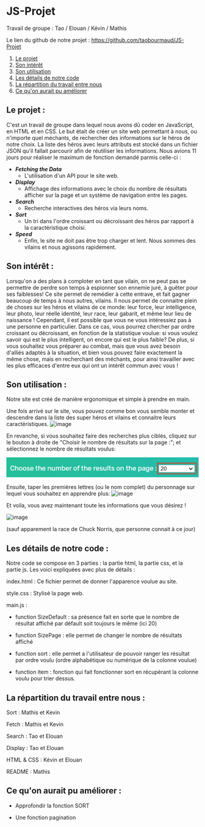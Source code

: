 # JS-Projet


Travail de groupe :  Tao / Elouan / Kévin / Mathis

Le lien du github de notre projet : https://github.com/taobourmaud/JS-Projet


1) [Le projet](#projet)
2) [Son intérêt](#interet)
3) [Son utilisation](#utilisation)
4) [Les détails de notre code](#detail)
5) [La répartition du travail entre nous](#reparti)
4) [Ce qu'on aurait pu améliorer](#ameliorer)


## Le projet : <a id="projet"></a>


C'est un travail de groupe dans lequel nous avons dû coder en JavaScript, en HTML et en CSS. Le but était de créer un site web permettant à nous, ou n'importe quel méchants, de rechercher des informations sur le héros de notre choix. La liste des héros avec leurs attributs est stocké dans un fichier JSON qu'il fallait parcourir afin de réutiliser les informations. Nous avions 11 jours pour réaliser le maximum de fonction demandé parmis celle-ci :

- ***Fetching the Data***   
    - L'utilisation d'un API pour le site web.
- ***Display***
    - Affichage des informations avec le choix du nombre de résultats afficher sur la page et un système de navigation entre les pages.
- ***Search***
    - Recherche interactives des héros via leurs noms.
- ***Sort***
    - Un tri dans l'ordre croissant ou décroissant des héros par rapport à la caractéristique choisi.
- ***Speed*** 
    - Enfin, le site ne doit pas être trop charger et lent. Nous sommes des vilains et nous agissons rapidement.


## Son intérêt : <a id="interet"></a>


Lorsqu'on a des plans à comploter en tant que vilain, on ne peut pas se permettre de perdre son temps à espionner son ennemie juré, à guêter pour ses faiblesses! Ce site permet de remédier à cette entrave, et fait gagner beaucoup de temps à nous autres, vilains. Il nous permet de connaitre plein de choses sur les héros et vilains de ce monde: leur force, leur intelligence, leur photo, leur réelle identité, leur race, leur gabarit, et même leur lieu de naissance !
Cependant, il est possible que vous ne vous intéressiez pas à une personne en particulier. Dans ce cas, vous pourrez chercher par ordre croissant ou décroissant, en fonction de la statistique voulue: si vous voulez savoir qui est le plus intelligent, on encore qui est le plus faible?
De plus, si vous souhaitez vous préparer au combat, mais que vous avez besoin d'alliés adaptés à la situation, et bien vous pouvez faire exactement la même chose, mais en recherchant des méchants, pour ainsi travailler avec les plus efficaces d'entre eux qui ont un intérêt commun avec vous !


## Son utilisation : <a id="utilisation"></a>


Notre site est créé de manière ergonomique et simple à prendre en main.

Une fois arrivé sur le site, vous pouvez comme bon vous semble monter et descendre dans la liste des super héros et vilains et connaitre leurs caractéristiques.
![image](https://media.discordapp.net/attachments/408320873876160522/829390676121616384/unknown.png?width=1366&height=670)

En revanche, si vous souhaitez faire des recherches plus ciblés, cliquez sur le bouton à droite de "Choisir le nombre de résultats sur la page :"; et sélectionnez le nombre de résultats voulus:

![Page Size](static/Images/unknown.png)

Ensuite, taper les premières lettres (ou le nom complet) du personnage sur lequel vous souhaitez en apprendre plus:
![image](https://media.discordapp.net/attachments/408320873876160522/829392050461868042/image0.png)

Et voila, vous avez maintenant toute les informations que vous désirez !

![image](https://media.discordapp.net/attachments/408320873876160522/829392426833412126/unknown.png?width=1440&height=140)

 (sauf apparement la race de Chuck Norris, que personne connait à ce jour)


## Les détails de notre code : <a id="detail"></a>

Notre code se compose en 3 parties : la partie html, la partie css, et la partie js. Les voici expliquées avec plus de détails :

index.html : Ce fichier permet de donner l'apparence voulue au site. 


style.css : Stylisé la page web.


main.js : 


* function SizeDefault : sa présence fait en sorte que le nombre de résultat affiché par défault soit toujours le même (ici 20)

* function SizePage : elle permet de changer le nombre de résultats affiché

* function sort : elle permet a l'utilisateur de pouvoir ranger les résultat par ordre voulu (ordre alphabétique ou numérique de la colonne voulue)

* function item : fonction qui fait fonctionner sort en récupèrant la colonne voulu pour trier dessus.




## La répartition du travail entre nous : <a id="reparti"></a>

Sort : Mathis et Kevin

Fetch : Mathis et Kevin

Search : Tao et Elouan

Display : Tao et Elouan

HTML & CSS : Kévin et Elouan

README : Mathis

## Ce qu'on aurait pu améliorer : <a id="ameliorer"></a>

* Approfondir la fonction SORT

* Une fonction pagination
